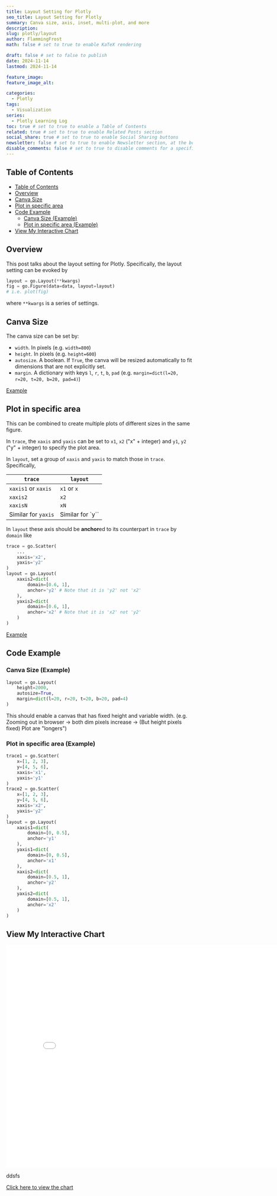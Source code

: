 ```yaml
---
title: Layout Setting for Plotly
seo_title: Layout Setting for Plotly
summary: Canva size, axis, inset, multi-plot, and more
description:
slug: plotly/layout
author: FlammingFrost
math: false # set to true to enable KaTeX rendering

draft: false # set to false to publish
date: 2024-11-14
lastmod: 2024-11-14

feature_image:
feature_image_alt:

categories:
  - Plotly
tags:
  - Visualization
series: 
  - Plotly Learning Log
toc: true # set to true to enable a Table of Contents
related: true # set to true to enable Related Posts section
social_share: true # set to true to enable Social Sharing buttons
newsletter: false # set to true to enable Newsletter section, at the bottom of the page
disable_comments: false # set to true to disable comments for a specific post
---
```


## Table of Contents
- [Table of Contents](#table-of-contents)
- [Overview](#overview)
- [Canva Size](#canva-size)
- [Plot in specific area](#plot-in-specific-area)
- [Code Example](#code-example)
  - [Canva Size (Example)](#canva-size-example)
  - [Plot in specific area (Example)](#plot-in-specific-area-example)
- [View My Interactive Chart](#view-my-interactive-chart)

## Overview
This post talks about the layout setting for Plotly. Specifically, the layout setting can be evoked by

```python
layout = go.Layout(**kwargs)
fig = go.Figure(data=data, layout=layout)
# i.e. plot(fig)
```
where `**kwargs` is a series of settings.

## Canva Size
The canva size can be set by:
- `width`. In pixels (e.g. `width=800`)
- `height`. In pixels (e.g. `height=600`)
- `autosize`. A boolean. If `True`, the canva will be resized automatically to fit dimensions that are not explicitly set.
- `margin`. A dictionary with keys `l`, `r`, `t`, `b`, `pad` (e.g. `margin=dict(l=20, r=20, t=20, b=20, pad=4)`)

[Example](#canva-size-example)

## Plot in specific area
This can be combined to create multiple plots of different sizes in the same figure.

In `trace`, the `xaxis` and `yaxis` can be set to `x1`, `x2` ("x" + integer) and `y1`, `y2` ("y" + integer) to specify the plot area.

In `layout`, set a group of `xaxis` and `yaxis` to match those in `trace`. Specifically,

| `trace` | `layout` |
| --- | --- |
| `xaxis1` or `xaxis` | `x1` or `x` |
| `xaxis2` | `x2` |
| `xaxisN` | `xN` |
| Similar for `yaxis` | Similar for `y``

In `layout` these axis should be **anchor**ed to its counterpart in `trace` by `domain` like

```python
trace = go.Scatter(
    ...
    xaxis='x2',
    yaxis='y2'
)
layout = go.Layout(
    xaxis2=dict(
        domain=[0.6, 1],
        anchor='y2' # Note that it is 'y2' not 'x2'
    ),
    yaxis2=dict(
        domain=[0.6, 1],
        anchor='x2' # Note that it is 'x2' not 'y2'
    )
)
```

[Example](#plot-in-specific-area)




## Code Example

### Canva Size (Example)

```python
layout = go.Layout(
    height=2000,
    autosize=True,
    margin=dict(l=20, r=20, t=20, b=20, pad=4)
)
```

This should enable a canvas that has fixed height and variable width. (e.g. Zooming out in browser -> both dim pixels increase -> (But height pixels fixed) Plot are "longers")

### Plot in specific area (Example)

```python
trace1 = go.Scatter(
    x=[1, 2, 3],
    y=[4, 5, 6],
    xaxis='x1',
    yaxis='y1'
)
trace2 = go.Scatter(
    x=[1, 2, 3],
    y=[4, 5, 6],
    xaxis='x2',
    yaxis='y2'
)
layout = go.Layout(
    xaxis1=dict(
        domain=[0, 0.5],
        anchor='y1'
    ),
    yaxis1=dict(
        domain=[0, 0.5],
        anchor='x1'
    ),
    xaxis2=dict(
        domain=[0.5, 1],
        anchor='y2'
    ),
    yaxis2=dict(
        domain=[0.5, 1],
        anchor='x2'
    )
)
```

## View My Interactive Chart

<iframe src="plot/testplot.html" width="800" height="600" style="border:none;"></iframe>

ddsfs

[Click here to view the chart](plots/testplot.html)
